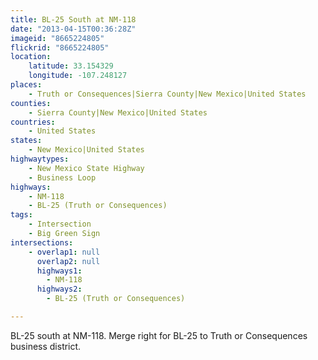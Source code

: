 ```yaml
---
title: BL-25 South at NM-118
date: "2013-04-15T00:36:28Z"
imageid: "8665224805"
flickrid: "8665224805"
location:
    latitude: 33.154329
    longitude: -107.248127
places:
    - Truth or Consequences|Sierra County|New Mexico|United States
counties:
    - Sierra County|New Mexico|United States
countries:
    - United States
states:
    - New Mexico|United States
highwaytypes:
    - New Mexico State Highway
    - Business Loop
highways:
    - NM-118
    - BL-25 (Truth or Consequences)
tags:
    - Intersection
    - Big Green Sign
intersections:
    - overlap1: null
      overlap2: null
      highways1:
        - NM-118
      highways2:
        - BL-25 (Truth or Consequences)

---
```

BL-25 south at NM-118.  Merge right for BL-25 to Truth or Consequences business district.